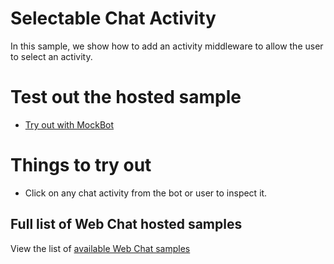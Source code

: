 # Selectable Chat Activity

In this sample, we show how to add an activity middleware to allow the user to select an activity.

# Test out the hosted sample

- [Try out with MockBot](https://microsoft.github.io/BotFramework-WebChat/16.customization-selectable-activity)

# Things to try out

- Click on any chat activity from the bot or user to inspect it.

## Full list of Web Chat hosted samples

View the list of [available Web Chat samples](https://github.com/Microsoft/BotFramework-WebChat/tree/master/samples)

